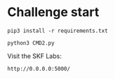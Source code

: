 # Challenge start

```
pip3 install -r requirements.txt
```

```
python3 CMD2.py
```

Visit the SKF Labs:
```
http://0.0.0.0:5000/
```
